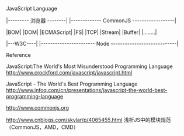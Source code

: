 JavaScript Language

|--------- 浏览器 --------|    |------------- CommonJS ------------------|

|BOM|  |DOM|  |ECMAScript|    |FS|  |TCP|  |Stream|  |Buffer|  |........|

|---W3C----|  |----------------------- Node ----------------------------|

Reference

JavaScript:The World's Most Misunderstood Programming Language
http://www.crockford.com/javascript/javascript.html  

JavaScript - The World's Best Programming Language
http://www.infoq.com/cn/presentations/javascript-the-world-best-programming-language

http://www.commonjs.org 

http://www.cnblogs.com/skylar/p/4065455.html  浅析JS中的模块规范（CommonJS，AMD，CMD）
